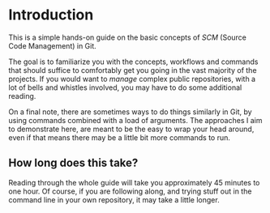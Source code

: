 # Introduction

This is a simple hands-on guide on the basic concepts of *SCM* (Source Code Management) in Git.

The goal is to familiarize you with the concepts, workflows and commands that should suffice to comfortably get you going in the vast majority of the projects. If you would want to *manage* complex public repositories, with a lot of bells and whistles involved, you may have to do some additional reading. 

On a final note, there are sometimes ways to do things similarly in Git, by using commands combined with a load of arguments. The approaches I aim to demonstrate here, are meant to be the easy to wrap your head around, even if that means there may be a little bit more commands to run.

## How long does this take?

Reading through the whole guide will take you approximately 45 minutes to one hour. Of course, if you are following along, and trying stuff out in the command line in your own repository, it may take a little longer.